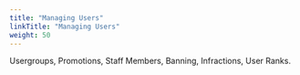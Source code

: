 ```yaml
---
title: "Managing Users"
linkTitle: "Managing Users"
weight: 50
---
```


Usergroups, Promotions, Staff Members, Banning, Infractions, User Ranks.

